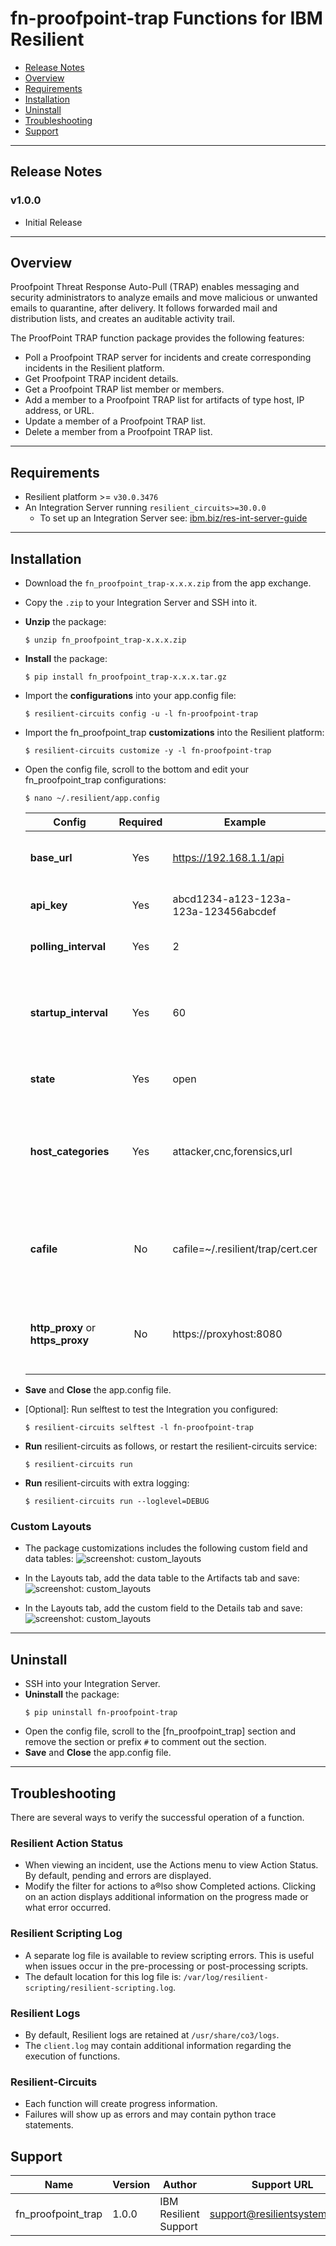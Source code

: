 <!--
  This Install README.md is generated by running:
  "resilient-circuits docgen -p fn_proofpoint_trap --only-install-guide"

  It is best edited using a Text Editor with a Markdown Previewer. VS Code
  is a good example. Checkout https://guides.github.com/features/mastering-markdown/
  for tips on writing with Markdown

  If you make manual edits and run docgen again, a .bak file will be created

  Store any screenshots in the "doc/screenshots" directory and reference them like:
  ![screenshot: screenshot_1](./doc/screenshots/screenshot_1.png)
-->

# fn-proofpoint-trap Functions for IBM Resilient

- [Release Notes](#release-notes)
- [Overview](#overview)
- [Requirements](#requirements)
- [Installation](#installation)
- [Uninstall](#uninstall)
- [Troubleshooting](#troubleshooting)
- [Support](#support)

---

## Release Notes
<!--
  Specify all changes in this release. Do not remove the release 
  notes of a previous release
-->
### v1.0.0
* Initial Release

---

## Overview
<!--
  Provide a high-level description of the function itself and its remote software or application.
  The text below is parsed from the "description" and "long_description" attributes in the setup.py file
-->

Proofpoint Threat Response Auto-Pull (TRAP) enables messaging and security administrators to analyze emails and move malicious or unwanted emails to quarantine, after delivery. It follows forwarded mail and distribution lists, and creates an auditable activity trail.

The ProofPoint TRAP function package provides the following features:
* Poll a Proofpoint TRAP server for incidents and create corresponding incidents in the Resilient platform.
* Get Proofpoint TRAP incident details.
* Get a Proofpoint TRAP list member or members.
* Add a member to a Proofpoint TRAP list for artifacts of type host, IP address, or URL.
* Update a member of a Proofpoint TRAP list. 
* Delete a member from a Proofpoint TRAP list.  

---

## Requirements
<!--
  List any Requirements 
-->
* Resilient platform >= `v30.0.3476`
* An Integration Server running `resilient_circuits>=30.0.0`
  * To set up an Integration Server see: [ibm.biz/res-int-server-guide](https://ibm.biz/res-int-server-guide)

---

## Installation
* Download the `fn_proofpoint_trap-x.x.x.zip` from the app exchange.
* Copy the `.zip` to your Integration Server and SSH into it.
* **Unzip** the package:
  ```
  $ unzip fn_proofpoint_trap-x.x.x.zip
  ```
* **Install** the package:
  ```
  $ pip install fn_proofpoint_trap-x.x.x.tar.gz
  ```
* Import the **configurations** into your app.config file:
  ```
  $ resilient-circuits config -u -l fn-proofpoint-trap
  ```
* Import the fn_proofpoint_trap **customizations** into the Resilient platform:
  ```
  $ resilient-circuits customize -y -l fn-proofpoint-trap
  ```
* Open the config file, scroll to the bottom and edit your fn_proofpoint_trap configurations:
  ```
  $ nano ~/.resilient/app.config
  ```
  | Config | Required | Example | Description |
  | ------ | :------: | ------- | ----------- |
  | **base_url** | Yes | https://192.168.1.1/api | *Base URL of Proofpoint TRAP API* |
  | **api_key** | Yes | abcd1234-a123-123a-123a-123456abcdef | *API Key for Proofpoint TRAP* |
  | **polling_interval** | Yes | 2 | *Interval to poll TRAP in Minutes* |
  | **startup_interval** | Yes | 60 | *Initial Import Look-back Interval in minutes (default: 1 hour)* |
  | **state** | Yes | open | *State of Incidents to Query* |
  | **host_categories** | Yes | attacker,cnc,forensics,url | *Comma separated list of 'host' categories to check for artifacts. The default is forensics.* |
  | **cafile** | No | cafile=~/.resilient/trap/cert.cer | *Optional setting to use a ca certificate to access Proofpoint TRAP* |                            |                                    |
  | **http_proxy** or **https_proxy** | No | https://proxyhost:8080 | *Optional settings for access to Proofpoint TRAP via a proxy* |                                   |

* **Save** and **Close** the app.config file.
* [Optional]: Run selftest to test the Integration you configured:
  ```
  $ resilient-circuits selftest -l fn-proofpoint-trap
  ```
* **Run** resilient-circuits as follows, or restart the resilient-circuits service:
  ```
  $ resilient-circuits run
  ```
* **Run** resilient-circuits with extra logging:
  ```
  $ resilient-circuits run --loglevel=DEBUG
  ```
 
### Custom Layouts
<!--
  Use this section to provide guidance on where the user should add any custom fields and data tables.
  You may wish to recommend a new incident tab.
  You should save a screenshot "custom_layouts.png" in the doc/screenshots directory and reference it here
-->
* The package customizations includes the following custom field and data tables:
  ![screenshot: custom_layouts](./screenshots/custom_layouts.png)
 
* In the Layouts tab, add the data table to the Artifacts tab and save:
   ![screenshot: custom_layouts](./screenshots/custom_layout_datatable.png)  
   
* In the Layouts tab, add the custom field to the Details tab and save: 
   ![screenshot: custom_layouts](./screenshots/custom_layout_field.png)
---

## Uninstall
* SSH into your Integration Server.
* **Uninstall** the package:
  ```
  $ pip uninstall fn-proofpoint-trap
  ```
* Open the config file, scroll to the [fn_proofpoint_trap] section and remove the section or prefix `#` to comment out the section.
* **Save** and **Close** the app.config file.

---

## Troubleshooting
There are several ways to verify the successful operation of a function.

### Resilient Action Status
* When viewing an incident, use the Actions menu to view Action Status. By default, pending and errors are displayed.
* Modify the filter for actions to a®lso show Completed actions. Clicking on an action displays additional information on the progress made or what error occurred.

### Resilient Scripting Log
* A separate log file is available to review scripting errors. This is useful when issues occur in the pre-processing or post-processing scripts.
* The default location for this log file is: `/var/log/resilient-scripting/resilient-scripting.log`. 

### Resilient Logs
* By default, Resilient logs are retained at `/usr/share/co3/logs`.
* The `client.log` may contain additional information regarding the execution of functions.

### Resilient-Circuits
* Each function will create progress information.
* Failures will show up as errors and may contain python trace statements.

## Support
| Name | Version | Author | Support URL |
| ---- | ------- | ------ | ----------- |
| fn_proofpoint_trap | 1.0.0 | IBM Resilient Support | support@resilientsystems.com |
